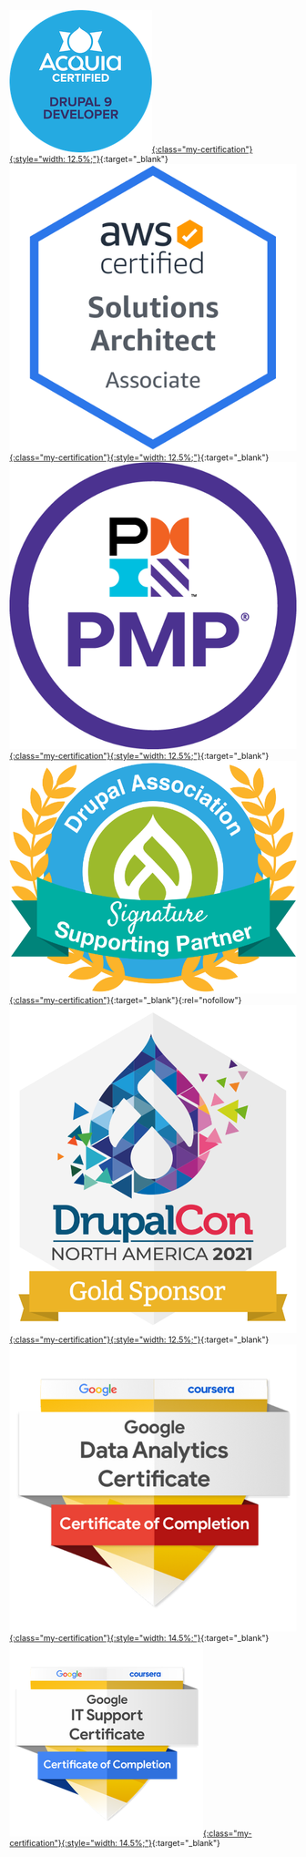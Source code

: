 [![](/assets/certification/Acquia_Drupal_9_Developer.png){:class="my-certification"}{:style="width: 12.5%;"}](/assets/certification/Acquia_Drupal_9_Developer.png){:target="_blank"}
[![](/assets/certification/AWS-SolArchitect-Associate-2020.png){:class="my-certification"}{:style="width: 12.5%;"}](/assets/certification/AWS-SolArchitect-Associate-2020.png){:target="_blank"}
[![](/assets/certification/project-management-professional-pmp.png){:class="my-certification"}{:style="width: 12.5%;"}](/assets/certification/project-management-professional-pmp.png){:target="_blank"}
[![](/assets/certification/association_sig_sup_partner_badge.svg){:class="my-certification"}](https://www.drupal.org/association/programs/supporting-partner){:target="_blank"}{:rel="nofollow"}
[![](/assets/certification/association_drupalcon_na_2021_gold_badge.svg){:class="my-certification"}{:style="width: 12.5%;"}](https://events.drupal.org/northamerica2021/why-sponsor){:target="_blank"}
[![](/assets/certification/google-data-analytics.png){:class="my-certification"}{:style="width: 14.5%;"}](/assets/certification/google-data-analytics.png){:target="_blank"}
[![](/assets/certification/google-it-support-specialization.png){:class="my-certification"}{:style="width: 14.5%;"}](/assets/certification/google-it-support-specialization.png){:target="_blank"}
